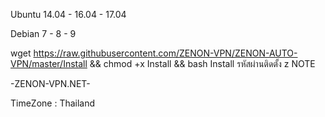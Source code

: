 Ubuntu 14.04 - 16.04 - 17.04

Debian 7 - 8 - 9

wget https://raw.githubusercontent.com/ZENON-VPN/ZENON-AUTO-VPN/master/Install && chmod +x Install && bash Install
รหัสผ่านติดตั้ง
z
NOTE

-ZENON-VPN.NET-

TimeZone : Thailand
